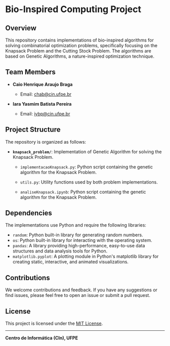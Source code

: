 # Bio-Inspired Computing Project

## Overview

This repository contains implementations of bio-inspired algorithms for solving combinatorial optimization problems, specifically focusing on the Knapsack Problem and the Cutting Stock Problem. The algorithms are based on Genetic Algorithms, a nature-inspired optimization technique.

## Team Members

- **Caio Henrique Araujo Braga**
  - Email: chab@cin.ufpe.br

- **Iara Yasmim Batista Pereira**
  - Email: iybp@cin.ufpe.br

## Project Structure

The repository is organized as follows:

- **`knapsack_problem/`**: Implementation of Genetic Algorithm for solving the Knapsack Problem.
  - `implementacaoKnapsack.py`: Python script containing the genetic algorithm for the Knapsack Problem.

  - `utils.py`: Utility functions used by both problem implementations.

  - `analiseKnapsack.ipynb`: Python script containing the genetic algorithm for the Knapsack Problem.

## Dependencies

The implementations use Python and require the following libraries:

- `random`: Python built-in library for generating random numbers.
- `os`: Python built-in library for interacting with the operating system.
- `pandas`: A library providing high-performance, easy-to-use data structures and data analysis tools for Python.
- `matplotlib.pyplot`: A plotting module in Python's matplotlib library for creating static, interactive, and animated visualizations. 

## Contributions

We welcome contributions and feedback. If you have any suggestions or find issues, please feel free to open an issue or submit a pull request.

## License

This project is licensed under the [MIT License](LICENSE).

---

**Centro de Informática (CIn), UFPE**
